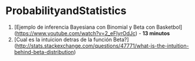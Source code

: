 # ProbabilityandStatistics

1. [Ejemplo de inferencia Bayesiana con Binomial y Beta con Basketbol] (https://www.youtube.com/watch?v=2_eFIyrOdJc) - **13 minutos**
2. [Cual es la intuicion detras de la función Beta?] (http://stats.stackexchange.com/questions/47771/what-is-the-intuition-behind-beta-distribution)
